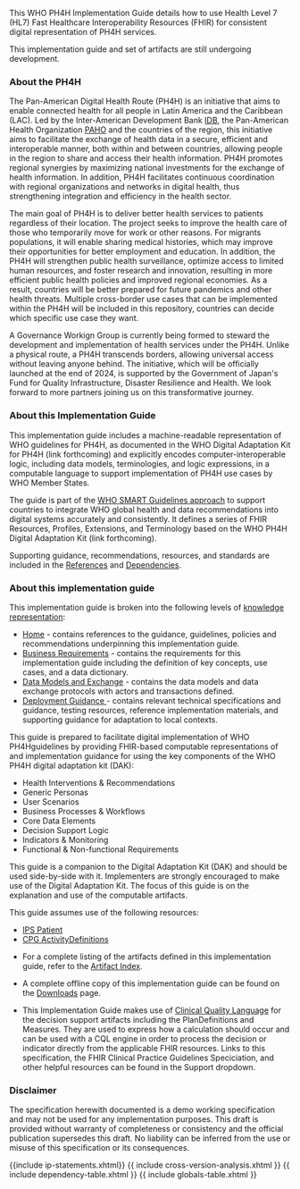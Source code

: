 This WHO PH4H Implementation Guide details how to use Health Level 7 (HL7) Fast Healthcare Interoperability Resources (FHIR) for consistent digital representation of PH4H services.

<div>
<p> This implementation guide and set of artifacts are still undergoing development. </p>
</div>
<!--{:.stu-note}-->

### About the PH4H 

The Pan-American Digital Health Route (PH4H) is an initiative that aims to enable connected health for
all people in Latin America and the Caribbean (LAC). Led by the Inter-American Development Bank [IDB](https://www.iadb.org/en),
the Pan-American Health Organization [PAHO](https://www.paho.org/en) and the countries of the region, this initiative aims to
facilitate the exchange of health data in a secure, efficient and interoperable manner, both within and
between countries, allowing people in the region to share and access their health information. PH4H
promotes regional synergies by maximizing national investments for the exchange of health information.
In addition, PH4H facilitates continuous coordination with regional organizations and networks in digital
health, thus strengthening integration and efficiency in the health sector.

The main goal of PH4H is to deliver better health services to patients regardless of their location.
The project seeks to improve the health care of those who temporarily move for work or other reasons. For
migrants populations, it will enable sharing medical histories, which may improve their opportunities for better employment and
education. In addition, the PH4H will strengthen public health surveillance,
optimize access to limited human resources, and foster research and innovation, resulting in more
efficient public health policies and improved regional economies. As a result, countries will be better
prepared for future pandemics and other health threats. Multiple cross-border use cases that can be
implemented within the PH4H will be included in this repository, countries can decide which specific use case they want. 

A Governance Workign Group is currently being formed to steward the development and implementation of health services under the PH4H. Unlike a physical route, a PH4H transcends borders, allowing universal access without leaving
anyone behind. The initiative, which will be officially launched at the end of 2024, is supported by the Government of Japan's
Fund for Quality Infrastructure, Disaster Resilience and Health. We look forward to more partners joining us on this transformative journey.

### About this Implementation Guide
This implementation guide includes a machine-readable representation of WHO guidelines for PH4H, as documented in the WHO Digital Adaptation Kit for PH4H (link forthcoming) and explicitly encodes computer-interoperable logic, including data models, terminologies, and logic expressions, in a computable language to support implementation of PH4H use cases by WHO Member States.

The guide is part of the [WHO SMART Guidelines approach](https://www.who.int/teams/digital-health-and-innovation/smart-guidelines) to support countries to integrate WHO global health and data recommendations into digital systems accurately and consistently. It defines a series of FHIR Resources, Profiles, Extensions, and Terminology based on the WHO PH4H Digital Adaptation Kit (link forthcoming). 

Supporting guidance, recommendations, resources, and standards are included in the <a href="references.html">References</a> and <a href="dependencies.html">Dependencies</a>.

### About this implementation guide

This implementation guide is broken into the following levels of [knowledge representation](https://hl7.org/fhir/uv/cpg/documentation-approach-06-01-levels-of-knowledge-representation.html):
- <a href="index.html">Home</a> - contains references to the guidance, guidelines, policies and recommendations underpinning this implementation guide.
- <a href="business-requirements.html">Business Requirements</a> - contains the requirements for this implementation guide including the definition of key concepts, use cases, and a data dictionary.      
- <a href="data-models-and-exchange.html">Data Models and Exchange</a> - contains the data models and data exchange protocols with actors and transactions defined.
- <a href="deployment.html">Deployment Guidance </a> - contains relevant technical specifications and guidance, testing resources, reference implementation materials, and supporting guidance for adaptation to local contexts.

This guide is prepared to facilitate digital implementation of WHO PH4Hguidelines by providing FHIR-based computable representations of and implementation guidance for using the key components of the WHO PH4H digital adaptation kit (DAK):

* Health Interventions & Recommendations
* Generic Personas
* User Scenarios
* Business Processes & Workflows
* Core Data Elements
* Decision Support Logic
* Indicators & Monitoring
* Functional & Non-functional Requirements

This guide is a companion to the Digital Adaptation Kit (DAK) and should be used side-by-side with it. Implementers are strongly encouraged to make use of the Digital Adaptation Kit. The focus of this guide is on the explanation and use of the computable artifacts.

This guide assumes use of the following resources: 
* [IPS Patient](http://hl7.org/fhir/uv/ips/StructureDefinition/Patient-uv-ips)
* [CPG ActivityDefinitions](https://hl7.org/fhir/uv/cpg/artifacts.html#activitydefinition-index)

- For a complete listing of the artifacts defined in this implementation guide, refer to the [Artifact Index](artifacts.html).
- A complete offline copy of this implementation guide can be found on the [Downloads](downloads.html) page.

- This Implementation Guide makes use of [Clinical Quality Language](https://cql.hl7.org/) for the decision support artifacts including the PlanDefinitions and Measures. They are used to express how a calculation should occur and can be used with a CQL engine in order to process the decision or indicator directly from the applicable FHIR resources. Links to this specification, the FHIR Clinical Practice Guidelines Speciciation, and other helpful resources can be found in the Support dropdown.

### Disclaimer
The specification herewith documented is a demo working specification and may not be used for any implementation purposes. This draft is provided without warranty of completeness or consistency and the official publication supersedes this draft. No liability can be inferred from the use or misuse of this specification or its consequences.


{{include ip-statements.xhtml}}
{{ include cross-version-analysis.xhtml }}
{{ include dependency-table.xhtml }}
{{ include globals-table.xhtml }}

